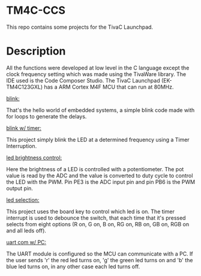 # TM4C-CCS

This repo contains some projects for the TivaC Launchpad. 

# Description

All the functions were developed at low level in the C language except the clock frequency setting which was made using the TivaWare library. The IDE used is the Code Composer Studio. The TivaC Launchpad (EK-TM4C123GXL) has a ARM Cortex M4F MCU that can run at 80MHz. 

[blink:](https://github.com/gcastroid/TM4C-CCS/tree/main/blink) 

That's the hello world of embedded systems, a simple blink code made with for loops to generate the delays.

[blink w/ timer:](https://github.com/gcastroid/TM4C-CCS/tree/main/blinkTimer) 

This project simply blink the LED at a determined frequency using a Timer Interruption.

[led brightness control:](https://github.com/gcastroid/TM4C-CCS/tree/main/ledAdcPwm) 

Here the brightness of a LED is controlled with a potentiometer. The pot value is read by the ADC and the value is converted to duty cycle to control the LED with the PWM. Pin PE3 is the ADC input pin and pin PB6 is the PWM output pin.

[led selection:](https://github.com/gcastroid/TM4C-CCS/tree/main/ledKey) 

This project uses the board key to control which led is on. The timer interrupt is used to debounce the switch, that each time that it's pressed selects from eight options (R on, G on, B on, RG on, RB on, GB on, RGB on and all leds off).

[uart com w/ PC:](https://github.com/gcastroid/TM4C-CCS/tree/main/ledUart) 

The UART module is configured so the MCU can communicate with a PC. If the user sends 'r' the red led turns on, 'g' the green led turns on and 'b' the blue led turns on, in any other case each led turns off.

